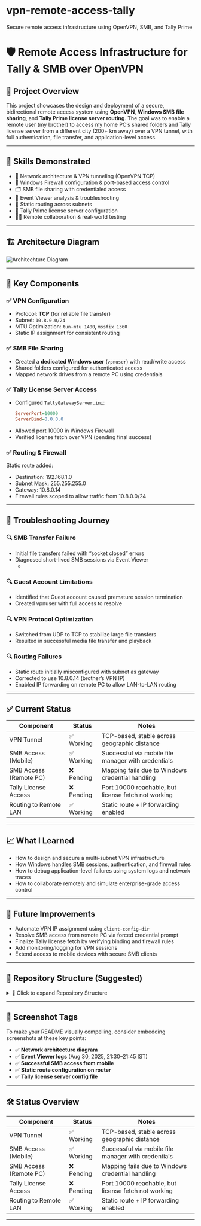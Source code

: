 # vpn-remote-access-tally
Secure remote access infrastructure using OpenVPN, SMB, and Tally Prime

# 🛡️ Remote Access Infrastructure for Tally & SMB over OpenVPN

## 📌 Project Overview

This project showcases the design and deployment of a secure, bidirectional remote access system using **OpenVPN**, **Windows SMB file sharing**, and **Tally Prime license server routing**. The goal was to enable a remote user (my brother) to access my home PC’s shared folders and Tally license server from a different city (200+ km away) over a VPN tunnel, with full authentication, file transfer, and application-level access.

---

## 🧠 Skills Demonstrated

- 🔧 Network architecture & VPN tunneling (OpenVPN TCP)
- 🔐 Windows Firewall configuration & port-based access control
- 🗂️ SMB file sharing with credentialed access
- 🧪 Event Viewer analysis & troubleshooting
- 🧭 Static routing across subnets
- 🧰 Tally Prime license server configuration
- 🧑‍💻 Remote collaboration & real-world testing

---

## 🏗️ Architecture Diagram

![Architechture Diagram](https://github.com/user-attachments/assets/abb92f61-ddda-4a89-9b6c-5996d2a8061c)

---

## 🔧 Key Components

### ✅ VPN Configuration
- Protocol: **TCP** (for reliable file transfer)
- Subnet: `10.8.0.0/24`
- MTU Optimization: `tun-mtu 1400`, `mssfix 1360`
- Static IP assignment for consistent routing

### ✅ SMB File Sharing
- Created a **dedicated Windows user** (`vpnuser`) with read/write access
- Shared folders configured for authenticated access
- Mapped network drives from a remote PC using credentials

### ✅ Tally License Server Access
- Configured `TallyGatewayServer.ini`:
  ```ini
  ServerPort=10000
  ServerBind=0.0.0.0

- Allowed port 10000 in Windows Firewall
- Verified license fetch over VPN (pending final success)

### ✅ Routing & Firewall
Static route added:
- Destination: 192.168.1.0
- Subnet Mask: 255.255.255.0
- Gateway: 10.8.0.14
- Firewall rules scoped to allow traffic from 10.8.0.0/24

---

## 🧪 Troubleshooting Journey
### 🔍 SMB Transfer Failure
- Initial file transfers failed with “socket closed” errors
- Diagnosed short-lived SMB sessions via Event Viewer
    - <!-- Refer to logs from August 30, 2025 between 21:30–21:45 IST  screenshot: Insert Event Viewer log showing SMB logon/logoff -->

### 🔍 Guest Account Limitations
- Identified that Guest account caused premature session termination
- Created vpnuser with full access to resolve

### 🔍 VPN Protocol Optimization
- Switched from UDP to TCP to stabilize large file transfers
- Resulted in successful media file transfer and playback

### 🔍 Routing Failures
- Static route initially misconfigured with subnet as gateway
- Corrected to use 10.8.0.14 (brother’s VPN IP)
- Enabled IP forwarding on remote PC to allow LAN-to-LAN routing

---

## ✅ Current Status
| Component                | Status       | Notes                                                       |
|--------------------------|--------------|-------------------------------------------------------------|
| VPN Tunnel               | ✅ Working   | TCP-based, stable across geographic distance                |
| SMB Access (Mobile)      | ✅ Working   | Successful via mobile file manager with credentials         |
| SMB Access (Remote PC)   | ❌ Pending   | Mapping fails due to Windows credential handling            |
| Tally License Access     | ❌ Pending   | Port 10000 reachable, but license fetch not working         |
| Routing to Remote LAN    | ✅ Working   | Static route + IP forwarding enabled                        |

---

## 📈 What I Learned

- How to design and secure a multi-subnet VPN infrastructure  
- How Windows handles SMB sessions, authentication, and firewall rules  
- How to debug application-level failures using system logs and network traces  
- How to collaborate remotely and simulate enterprise-grade access control  

---

## 🚀 Future Improvements

- Automate VPN IP assignment using `client-config-dir`  
- Resolve SMB access from remote PC via forced credential prompt  
- Finalize Tally license fetch by verifying binding and firewall rules  
- Add monitoring/logging for VPN sessions  
- Extend access to mobile devices with secure SMB clients  

---

## 📂 Repository Structure (Suggested)

<details>
  <summary>📁 Click to expand Repository Structure</summary>

  ```mermaid
    graph TD
    A[vpn-remote-access-tally]
    A --> B[README.md]
    A --> C[configs/]
    C --> C1[server.ovpn]
    C --> C2[client.ovpn]
    C --> C3[TallyGatewayServer.ini]
    A --> D[firewall-rules.md]
    A --> E[troubleshooting-log.md]
    A --> F[screenshots/]
    F --> F1[event-viewer-analysis.png]
    F --> F2[architecture.png]
  ```
</details>

---

## 📸 Screenshot Tags

To make your README visually compelling, consider embedding screenshots at these key points:

- ✅ **Network architecture diagram**  
- ✅ **Event Viewer logs** (Aug 30, 2025, 21:30–21:45 IST)  
- ✅ **Successful SMB access from mobile**  
- ✅ **Static route configuration on router**  
- ✅ **Tally license server config file**  

---

## 🛠️ Status Overview

| Component                | Status       | Notes                                                       |
|--------------------------|--------------|-------------------------------------------------------------|
| VPN Tunnel               | ✅ Working   | TCP-based, stable across geographic distance                |
| SMB Access (Mobile)      | ✅ Working   | Successful via mobile file manager with credentials         |
| SMB Access (Remote PC)   | ❌ Pending   | Mapping fails due to Windows credential handling            |
| Tally License Access     | ❌ Pending   | Port 10000 reachable, but license fetch not working         |
| Routing to Remote LAN    | ✅ Working   | Static route + IP forwarding enabled                        |

---

